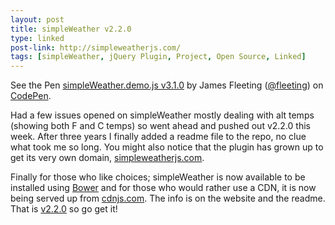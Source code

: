 ```yaml
---
layout: post
title: simpleWeather v2.2.0
type: linked
post-link: http://simpleweatherjs.com/
tags: [simpleWeather, jQuery Plugin, Project, Open Source, Linked]
---
```


<p data-height="300" data-theme-id="4089" data-slug-hash="xklfq" data-default-tab="css,result" data-user="fleeting" data-embed-version="2" class="codepen">See the Pen <a href="http://codepen.io/fleeting/pen/xklfq/">simpleWeather.demo.js v3.1.0</a> by James Fleeting (<a href="http://codepen.io/fleeting">@fleeting</a>) on <a href="http://codepen.io">CodePen</a>.</p>
<script async src="//assets.codepen.io/assets/embed/ei.js"></script>

Had a few issues opened on simpleWeather mostly dealing with alt temps (showing both F and C temps) so went ahead and pushed out v2.2.0 this week. After three years I finally added a readme file to the repo, no clue what took me so long. You might also notice that the plugin has grown up to get its very own domain, [simpleweatherjs.com](http://simpleweatherjs.com).

Finally for those who like choices; simpleWeather is now available to be installed using [Bower](http://bower.io/) and for those who would rather use a CDN, it is now being served up from [cdnjs.com](http://cdnjs.com/). The info is on the website and the readme. That is [v2.2.0](http://simpleweatherjs.com) so go get it!
